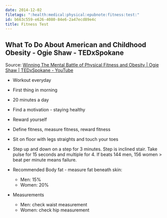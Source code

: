```yaml
---
date: 2014-12-02
filetags: ":health:medical:physical:epubnote:fitness:test:"
id: b663c559-e626-4080-84e6-2a47ecd89e4c
title: Fitness Test
---
```


## What To Do About American and Childhood Obesity - Ogie Shaw - TEDxSpokane

Source: [Winning The Mental Battle of Physical Fitness and Obesity \|
Ogie Shaw \| TEDxSpokane -
YouTube](https://www.youtube.com/watch?v=K60xHx836T0)

- Workout everyday

- First thing in morning

- 20 minutes a day

- Find a motivation - staying healthy

- Reward yourself

- Define fitness, measure fitness, reward fitness

- Sit on floor with legs straights and touch your toes

- Step up and down on a step for 3 minutes. Step is inclined stair. Take
  pulse for 15 seconds and multiple for 4. If beats 144 men, 156 women
  \> beat per minute means failure.

- Recommended Body fat - measure fat beneath skin:

  - Men: 15%
  - Women: 20%

- Measurements

  - Men: check waist measurement
  - Women: check hip measurement

